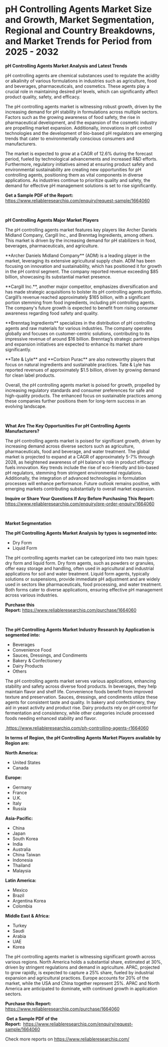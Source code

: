 <p><h1>pH Controlling Agents Market Size and Growth, Market Segmentation, Regional and Country Breakdowns, and Market Trends for Period from 2025 -  2032</h1></p><p><strong>pH Controlling Agents Market Analysis and Latest Trends</strong></p>
<p><p>pH controlling agents are chemical substances used to regulate the acidity or alkalinity of various formulations in industries such as agriculture, food and beverages, pharmaceuticals, and cosmetics. These agents play a crucial role in maintaining desired pH levels, which can significantly affect product quality, safety, and efficacy.</p><p>The pH controlling agents market is witnessing robust growth, driven by the increasing demand for pH stability in formulations across multiple sectors. Factors such as the growing awareness of food safety, the rise in pharmaceutical development, and the expansion of the cosmetic industry are propelling market expansion. Additionally, innovations in pH control technologies and the development of bio-based pH regulators are emerging trends that cater to environmentally conscious consumers and manufacturers.</p><p>The market is expected to grow at a CAGR of 12.6% during the forecast period, fueled by technological advancements and increased R&D efforts. Furthermore, regulatory initiatives aimed at ensuring product safety and environmental sustainability are creating new opportunities for pH controlling agents, positioning them as vital components in diverse applications. As industries continue to prioritize quality and safety, the demand for effective pH management solutions is set to rise significantly.</p></p>
<p><strong>Get a Sample PDF of the Report:&nbsp;</strong> <a href="https://www.reliableresearchiq.com/enquiry/request-sample/1664060?utm_campaign=2318&utm_medium=2&utm_source=Github&utm_content=ia&utm_term=23032025&utm_id=ph-controlling-agents">https://www.reliableresearchiq.com/enquiry/request-sample/1664060</a></p>
<p>&nbsp;</p>
<p><strong>pH Controlling Agents Major Market Players</strong></p>
<p><p>The pH controlling agents market features key players like Archer Daniels Midland Company, Cargill Inc., and Brenntag Ingredients, among others. This market is driven by the increasing demand for pH stabilizers in food, beverages, pharmaceuticals, and agriculture.</p><p>**Archer Daniels Midland Company** (ADM) is a leading player in the market, leveraging its extensive agricultural supply chain. ADM has been focusing on innovation and sustainability, which has positioned it for growth in the pH control segment. The company reported revenue exceeding $85 billion, showcasing its substantial market presence.</p><p>**Cargill Inc.**, another major competitor, emphasizes diversification and has made strategic acquisitions to bolster its pH controlling agents portfolio. Cargill’s revenue reached approximately $165 billion, with a significant portion stemming from food ingredients, including pH controlling agents. The company's future growth is expected to benefit from rising consumer awareness regarding food safety and quality.</p><p>**Brenntag Ingredients** specializes in the distribution of pH controlling agents and raw materials for various industries. The company operates globally and focuses on customer-centric solutions, contributing to its impressive revenue of around $16 billion. Brenntag’s strategic partnerships and expansion initiatives are expected to enhance its market share significantly.</p><p>**Tate & Lyle** and **Corbion Purac** are also noteworthy players that focus on natural ingredients and sustainable practices. Tate & Lyle has reported revenues of approximately $1.5 billion, driven by growing demand for clean label products.</p><p>Overall, the pH controlling agents market is poised for growth, propelled by increasing regulatory standards and consumer preferences for safe and high-quality products. The enhanced focus on sustainable practices among these companies further positions them for long-term success in an evolving landscape.</p></p>
<p>&nbsp;</p>
<p><strong>What Are The Key Opportunities For pH Controlling Agents Manufacturers?</strong></p>
<p><p>The pH controlling agents market is poised for significant growth, driven by increasing demand across diverse sectors such as agriculture, pharmaceuticals, food and beverage, and water treatment. The global market is projected to expand at a CAGR of approximately 5-7% through 2028, as heightened awareness of pH balance's role in product efficacy fuels innovation. Key trends include the rise of eco-friendly and bio-based pH regulators, stemming from stringent environmental regulations. Additionally, the integration of advanced technologies in formulation processes will enhance performance. Future outlook remains positive, with emerging markets contributing substantially to overall market expansion.</p></p>
<p><strong>Inquire or Share Your Questions If Any Before Purchasing This Report:</strong> <a href="https://www.reliableresearchiq.com/enquiry/pre-order-enquiry/1664060?utm_campaign=2318&utm_medium=2&utm_source=Github&utm_content=ia&utm_term=23032025&utm_id=ph-controlling-agents">https://www.reliableresearchiq.com/enquiry/pre-order-enquiry/1664060</a></p>
<p>&nbsp;</p>
<p><strong>Market Segmentation</strong></p>
<p><strong>The pH Controlling Agents Market Analysis by types is segmented into:</strong></p>
<p><ul><li>Dry Form</li><li>Liquid Form</li></ul></p>
<p><p>The pH controlling agents market can be categorized into two main types: dry form and liquid form. Dry form agents, such as powders or granules, offer easy storage and handling, often used in agricultural and industrial applications for soil and water treatment. Liquid form agents, typically solutions or suspensions, provide immediate pH adjustment and are widely used in sectors like pharmaceuticals, food processing, and water treatment. Both forms cater to diverse applications, ensuring effective pH management across various industries.</p></p>
<p><strong>Purchase this Report:&nbsp;</strong><a href="https://www.reliableresearchiq.com/purchase/1664060?utm_campaign=2318&utm_medium=2&utm_source=Github&utm_content=ia&utm_term=23032025&utm_id=ph-controlling-agents">https://www.reliableresearchiq.com/purchase/1664060</a></p>
<p>&nbsp;</p>
<p><strong>The pH Controlling Agents Market Industry Research by Application is segmented into:</strong></p>
<p><ul><li>Beverages</li><li>Convenience Food</li><li>Sauces, Dressings, and Condiments</li><li>Bakery & Confectionery</li><li>Dairy Products</li><li>Others</li></ul></p>
<p><p>The pH controlling agents market serves various applications, enhancing stability and safety across diverse food products. In beverages, they help maintain flavor and shelf life. Convenience foods benefit from improved texture and preservation. Sauces, dressings, and condiments utilize these agents for consistent taste and quality. In bakery and confectionery, they aid in yeast activity and product rise. Dairy products rely on pH control for fermentation and consistency, while other categories include processed foods needing enhanced stability and flavor.</p></p>
<p><a href="https://www.reliableresearchiq.com/ph-controlling-agents-r1664060?utm_campaign=2318&utm_medium=2&utm_source=Github&utm_content=ia&utm_term=23032025&utm_id=ph-controlling-agents">&nbsp;https://www.reliableresearchiq.com/ph-controlling-agents-r1664060</a></p>
<p><strong>In terms of Region, the pH Controlling Agents Market Players available by Region are:</strong></p>
<p>
    <p> <strong> North America: </strong>
        <ul>
            <li>United States</li>
            <li>Canada</li>
        </ul>
        </p> 
    <p> <strong> Europe: </strong>
        <ul>
            <li>Germany</li>
            <li>France</li>
            <li>U.K.</li>
            <li>Italy</li>
            <li>Russia</li>
        </ul>
        </p> 
    <p> <strong> Asia-Pacific: </strong>
        <ul>
            <li>China</li>
            <li>Japan</li>
            <li>South Korea</li>
            <li>India</li>
            <li>Australia</li>
            <li>China Taiwan</li>
            <li>Indonesia</li>
            <li>Thailand</li>
            <li>Malaysia</li>
        </ul>
        </p> 
    <p> <strong> Latin America: </strong>
        <ul>
            <li>Mexico</li>
            <li>Brazil</li>
            <li>Argentina Korea</li>
            <li>Colombia</li>
        </ul>
        </p> 
    <p> <strong> Middle East & Africa: </strong>
        <ul>
            <li>Turkey</li>
            <li>Saudi</li>
            <li>Arabia</li>
            <li>UAE</li>
            <li>Korea</li>
        </ul>
    </p>
    </p>
<p><p>The pH controlling agents market is witnessing significant growth across various regions. North America holds a substantial share, estimated at 30%, driven by stringent regulations and demand in agriculture. APAC, projected to grow rapidly, is expected to capture a 25% share, fueled by industrial expansion and agricultural practices. Europe accounts for 20% of the market, while the USA and China together represent 25%. APAC and North America are anticipated to dominate, with continued growth in application sectors.</p></p>
<p><strong>Purchase this Report: </strong><a href="https://www.reliableresearchiq.com/purchase/1664060?utm_campaign=2318&utm_medium=2&utm_source=Github&utm_content=ia&utm_term=23032025&utm_id=ph-controlling-agents">https://www.reliableresearchiq.com/purchase/1664060</a></p>
<p>&nbsp;<strong>Get a Sample PDF of the Report:&nbsp;&nbsp;</strong><a href="https://www.reliableresearchiq.com/enquiry/request-sample/1664060?utm_campaign=2318&utm_medium=2&utm_source=Github&utm_content=ia&utm_term=23032025&utm_id=ph-controlling-agents">https://www.reliableresearchiq.com/enquiry/request-sample/1664060</a></p>
<p><strong></strong></p>
<p>Check more reports on <a href="https://www.reliableresearchiq.com/?utm_campaign=2318&utm_medium=2&utm_source=Github&utm_content=ia&utm_term=23032025&utm_id=ph-controlling-agents">https://www.reliableresearchiq.com/</a></p>